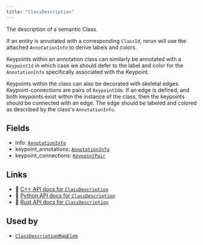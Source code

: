 ```yaml
---
title: "ClassDescription"
---
```


The description of a semantic Class.

If an entity is annotated with a corresponding `ClassId`, rerun will use
the attached `AnnotationInfo` to derive labels and colors.

Keypoints within an annotation class can similarly be annotated with a
`KeypointId` in which case we should defer to the label and color for the
`AnnotationInfo` specifically associated with the Keypoint.

Keypoints within the class can also be decorated with skeletal edges.
Keypoint-connections are pairs of `KeypointId`s. If an edge is
defined, and both keypoints exist within the instance of the class, then the
keypoints should be connected with an edge. The edge should be labeled and
colored as described by the class's `AnnotationInfo`.

## Fields

* info: [`AnnotationInfo`](../datatypes/annotation_info.md)
* keypoint_annotations: [`AnnotationInfo`](../datatypes/annotation_info.md)
* keypoint_connections: [`KeypointPair`](../datatypes/keypoint_pair.md)

## Links
 * 🌊 [C++ API docs for `ClassDescription`](https://ref.rerun.io/docs/cpp/stable/structrerun_1_1datatypes_1_1ClassDescription.html?speculative-link)
 * 🐍 [Python API docs for `ClassDescription`](https://ref.rerun.io/docs/python/stable/common/datatypes#rerun.datatypes.ClassDescription)
 * 🦀 [Rust API docs for `ClassDescription`](https://docs.rs/rerun/latest/rerun/datatypes/struct.ClassDescription.html)


## Used by

* [`ClassDescriptionMapElem`](../datatypes/class_description_map_elem.md)
